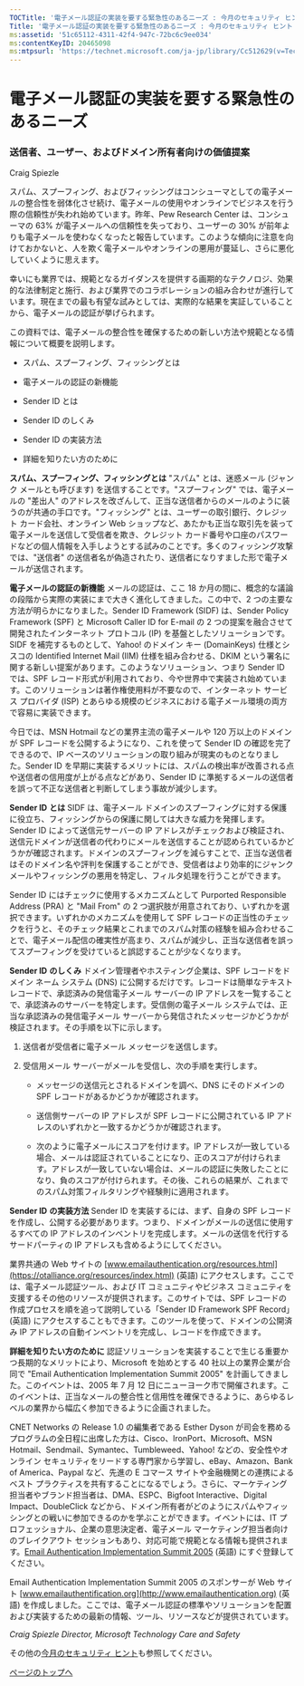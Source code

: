 ```yaml
---
TOCTitle: '電子メール認証の実装を要する緊急性のあるニーズ : 今月のセキュリティ ヒント - 2005 年 6 月'
Title: '電子メール認証の実装を要する緊急性のあるニーズ : 今月のセキュリティ ヒント - 2005 年 6 月'
ms:assetid: '51c65112-4311-42f4-947c-72bc6c9ee034'
ms:contentKeyID: 20465098
ms:mtpsurl: 'https://technet.microsoft.com/ja-jp/library/Cc512629(v=TechNet.10)'
---
```


電子メール認証の実装を要する緊急性のあるニーズ
==============================================

### 送信者、ユーザー、およびドメイン所有者向けの価値提案

Craig Spiezle

スパム、スプーフィング、およびフィッシングはコンシューマとしての電子メールの整合性を弱体化させ続け、電子メールの使用やオンラインでビジネスを行う際の信頼性が失われ始めています。昨年、Pew Research Center は、コンシューマの 63% が電子メールへの信頼性を失っており、ユーザーの 30% が前年よりも電子メールを使わなくなったと報告しています。このような傾向に注意を向けておかないと、人を欺く電子メールやオンラインの悪用が蔓延し、さらに悪化していくように思えます。

幸いにも業界では、規範となるガイダンスを提供する画期的なテクノロジ、効果的な法律制定と施行、および業界でのコラボレーションの組み合わせが進行しています。現在までの最も有望な試みとしては、実際的な結果を実証していることから、電子メールの認証が挙げられます。

この資料では、電子メールの整合性を確保するための新しい方法や規範となる情報について概要を説明します。

-   スパム、スプーフィング、フィッシングとは

-   電子メールの認証の新機能

-   Sender ID とは

-   Sender ID のしくみ

-   Sender ID の実装方法

-   詳細を知りたい方のために

**スパム、スプーフィング、フィッシングとは**
"スパム" とは、迷惑メール (ジャンク メールとも呼びます) を送信することです。"スプーフィング" では、電子メールの "差出人" のアドレスを改ざんして、正当な送信者からのメールのように装うのが共通の手口です。"フィッシング" とは、ユーザーの取引銀行、クレジット カード会社、オンライン Web ショップなど、あたかも正当な取引先を装って電子メールを送信して受信者を欺き、クレジット カード番号や口座のパスワードなどの個人情報を入手しようとする試みのことです。多くのフィッシング攻撃では、"送信者" の送信者名が偽造されたり、送信者になりすました形で電子メールが送信されます。

**電子メールの認証の新機能**
メールの認証は、ここ 18 か月の間に、概念的な議論の段階から実際の実装にまで大きく進化してきました。この中で、2 つの主要な方法が明らかになりました。Sender ID Framework (SIDF) は、Sender Policy Framework (SPF) と Microsoft Caller ID for E-mail の 2 つの提案を融合させて開発されたインターネット プロトコル (IP) を基盤としたソリューションです。SIDF を補完するものとして、Yahoo! のドメイン キー (DomainKeys) 仕様とシスコの Identified Internet Mail (IIM) 仕様を組み合わせる、DKIM という署名に関する新しい提案があります。このようなソリューション、つまり Sender ID では、SPF レコード形式が利用されており、今や世界中で実装され始めています。このソリューションは著作権使用料が不要なので、インターネット サービス プロバイダ (ISP) とあらゆる規模のビジネスにおける電子メール環境の両方で容易に実装できます。

今日では、MSN Hotmail などの業界主流の電子メールや 120 万以上のドメインが SPF レコードを公開するようになり、これを使って Sender ID の確認を完了できるので、IP ベースのソリューションの取り組みが現実のものとなりました。Sender ID を早期に実装するメリットには、スパムの検出率が改善される点や送信者の信用度が上がる点などがあり、Sender ID に準拠するメールの送信者を誤って不正な送信者と判断してしまう事故が減少します。

**Sender ID** **とは**
SIDF は、電子メール ドメインのスプーフィングに対する保護に役立ち、フィッシングからの保護に関しては大きな威力を発揮します。Sender ID によって送信元サーバーの IP アドレスがチェックおよび検証され、送信元ドメインが送信者の代わりにメールを送信することが認められているかどうかが確認されます。ドメインのスプーフィングを減らすことで、正当な送信者はそのドメイン名や評判を保護することができ、受信者はより効率的にジャンク メールやフィッシングの悪用を特定し、フィルタ処理を行うことができます。

Sender ID にはチェックに使用するメカニズムとして Purported Responsible Address (PRA) と "Mail From" の 2 つ選択肢が用意されており、いずれかを選択できます。いずれかのメカニズムを使用して SPF レコードの正当性のチェックを行うと、そのチェック結果とこれまでのスパム対策の経験を組み合わせることで、電子メール配信の確実性が高まり、スパムが減少し、正当な送信者を誤ってスプーフィングを受けていると誤認することが少なくなります。

**Sender ID** **のしくみ**
ドメイン管理者やホスティング企業は、SPF レコードをドメイン ネーム システム (DNS) に公開するだけです。レコードは簡単なテキスト レコードで、承認済みの発信電子メール サーバーの IP アドレスを一覧することで、承認済みのサーバーを特定します。受信側の電子メール システムでは、正当な承認済みの発信電子メール サーバーから発信されたメッセージかどうかが検証されます。その手順を以下に示します。

1.  送信者が受信者に電子メール メッセージを送信します。

2.  受信用メール サーバーがメールを受信し、次の手順を実行します。

    -   メッセージの送信元とされるドメインを調べ、DNS にそのドメインの SPF レコードがあるかどうかが確認されます。

    -   送信側サーバーの IP アドレスが SPF レコードに公開されている IP アドレスのいずれかと一致するかどうかが確認されます。

    -   次のように電子メールにスコアを付けます。IP アドレスが一致している場合、メールは認証されていることになり、正のスコアが付けられます。アドレスが一致していない場合は、メールの認証に失敗したことになり、負のスコアが付けられます。その後、これらの結果が、これまでのスパム対策フィルタリングや経験則に適用されます。

**Sender ID** **の実装方法**
Sender ID を実装するには、まず、自身の SPF レコードを作成し、公開する必要があります。つまり、ドメインがメールの送信に使用するすべての IP アドレスのインベントリを完成します。メールの送信を代行するサードパーティの IP アドレスも含めるようにしてください。

業界共通の Web サイトの [www.emailauthentication.org/resources.html](https://otalliance.org/resources/index.html) (英語) にアクセスします。ここでは、電子メール認証ツール、および IT コミュニティやビジネス コミュニティを支援するその他のリソースが提供されます。このサイトでは、SPF レコードの作成プロセスを順を追って説明している「Sender ID Framework SPF Record」 (英語) にアクセスすることもできます。このツールを使って、ドメインの公開済み IP アドレスの自動インベントリを完成し、レコードを作成できます。

**詳細を知りたい方のために**
認証ソリューションを実装することで生じる重要かつ長期的なメリットにより、Microsoft を始めとする 40 社以上の業界企業が合同で "Email Authentication Implementation Summit 2005" を計画してきました。このイベントは、2005 年 7 月 12 日にニューヨーク市で開催されます。このイベントは、正当なメールの整合性と信用性を確保できるように、あらゆるレベルの業界から幅広く参加できるように企画されました。

CNET Networks の Release 1.0 の編集者である Esther Dyson が司会を務めるプログラムの全日程に出席した方は、Cisco、IronPort、Microsoft、MSN Hotmail、Sendmail、Symantec、Tumbleweed、Yahoo! などの、安全性やオンライン セキュリティをリードする専門家から学習し、eBay、Amazon、Bank of America、Paypal など、先進の E コマース サイトや金融機関との連携によるベスト プラクティスを共有することになるでしょう。さらに、マーケティング担当者やブランド担当者は、DMA、ESPC、Bigfoot Interactive、Digital Impact、DoubleClick などから、ドメイン所有者がどのようにスパムやフィッシングとの戦いに参加できるのかを学ぶことができます。イベントには、IT プロフェッショナル、企業の意思決定者、電子メール マーケティング担当者向けのブレイクアウト セッションもあり、対応可能で規範となる情報も提供されます。[Email Authentication Implementation Summit 2005](http://www.emailauthentication.org/summit2005) (英語) にすぐ登録してください。

Email Authentication Implementation Summit 2005 のスポンサーが Web サイト [www.emailauthentification.org](http://www.emailauthentication.org) (英語) を作成しました。ここでは、電子メール認証の標準やソリューションを配置および実装するための最新の情報、ツール、リソースなどが提供されています。

*Craig Spiezle*
*Director, Microsoft Technology Care and Safety*

その他の[今月のセキュリティ ヒント](http://www.microsoft.com/japan/technet/community/columns/sectip/default.mspx)も参照してください。

[](#mainsection)[ページのトップへ](#mainsection)
